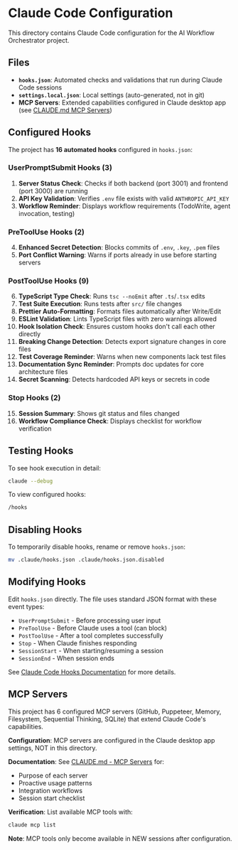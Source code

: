 # Claude Code Configuration

This directory contains Claude Code configuration for the AI Workflow Orchestrator project.

## Files

- **`hooks.json`**: Automated checks and validations that run during Claude Code sessions
- **`settings.local.json`**: Local settings (auto-generated, not in git)
- **MCP Servers**: Extended capabilities configured in Claude desktop app (see [CLAUDE.md MCP Servers](../CLAUDE.md#mcp-servers))

## Configured Hooks

The project has **16 automated hooks** configured in `hooks.json`:

### UserPromptSubmit Hooks (3)
1. **Server Status Check**: Checks if both backend (port 3001) and frontend (port 3000) are running
2. **API Key Validation**: Verifies `.env` file exists with valid `ANTHROPIC_API_KEY`
3. **Workflow Reminder**: Displays workflow requirements (TodoWrite, agent invocation, testing)

### PreToolUse Hooks (2)
4. **Enhanced Secret Detection**: Blocks commits of `.env`, `.key`, `.pem` files
5. **Port Conflict Warning**: Warns if ports already in use before starting servers

### PostToolUse Hooks (9)
6. **TypeScript Type Check**: Runs `tsc --noEmit` after `.ts`/`.tsx` edits
7. **Test Suite Execution**: Runs tests after `src/` file changes
8. **Prettier Auto-Formatting**: Formats files automatically after Write/Edit
9. **ESLint Validation**: Lints TypeScript files with zero warnings allowed
10. **Hook Isolation Check**: Ensures custom hooks don't call each other directly
11. **Breaking Change Detection**: Detects export signature changes in core files
12. **Test Coverage Reminder**: Warns when new components lack test files
13. **Documentation Sync Reminder**: Prompts doc updates for core architecture files
14. **Secret Scanning**: Detects hardcoded API keys or secrets in code

### Stop Hooks (2)
15. **Session Summary**: Shows git status and files changed
16. **Workflow Compliance Check**: Displays checklist for workflow verification

## Testing Hooks

To see hook execution in detail:
```bash
claude --debug
```

To view configured hooks:
```bash
/hooks
```

## Disabling Hooks

To temporarily disable hooks, rename or remove `hooks.json`:
```bash
mv .claude/hooks.json .claude/hooks.json.disabled
```

## Modifying Hooks

Edit `hooks.json` directly. The file uses standard JSON format with these event types:
- `UserPromptSubmit` - Before processing user input
- `PreToolUse` - Before Claude uses a tool (can block)
- `PostToolUse` - After a tool completes successfully
- `Stop` - When Claude finishes responding
- `SessionStart` - When starting/resuming a session
- `SessionEnd` - When session ends

See [Claude Code Hooks Documentation](https://docs.claude.com/en/docs/claude-code/hooks) for more details.

## MCP Servers

This project has 6 configured MCP servers (GitHub, Puppeteer, Memory, Filesystem, Sequential Thinking, SQLite) that extend Claude Code's capabilities.

**Configuration**: MCP servers are configured in the Claude desktop app settings, NOT in this directory.

**Documentation**: See [CLAUDE.md - MCP Servers](../CLAUDE.md#mcp-servers) for:
- Purpose of each server
- Proactive usage patterns
- Integration workflows
- Session start checklist

**Verification**: List available MCP tools with:
```bash
claude mcp list
```

**Note**: MCP tools only become available in NEW sessions after configuration.
